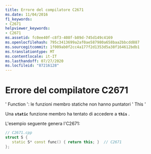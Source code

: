 ```yaml
---
title: Errore del compilatore C2671
ms.date: 11/04/2016
f1_keywords:
- C2671
helpviewer_keywords:
- C2671
ms.assetid: fc0ee40f-c8f3-408f-b89d-745d149c4169
ms.openlocfilehash: 795c3413699a2af0ae587980a658baa2bbcdd887
ms.sourcegitcommit: 1f009ab0f2cc4a177f2d1353d5a38f164612bdb1
ms.translationtype: MT
ms.contentlocale: it-IT
ms.lasthandoff: 07/27/2020
ms.locfileid: "87216128"
---
```

# <a name="compiler-error-c2671"></a>Errore del compilatore C2671

' Function ': le funzioni membro statiche non hanno puntatori ' This '

Una **`static`** funzione membro ha tentato di accedere a **`this`** .

L'esempio seguente genera l'C2671:

```cpp
// C2671.cpp
struct S {
   static S* const func() { return this; }  // C2671
};
```
